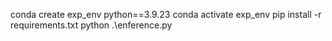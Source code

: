 conda create exp_env python==3.9.23
conda activate exp_env
pip install -r requirements.txt
python .\enference.py
